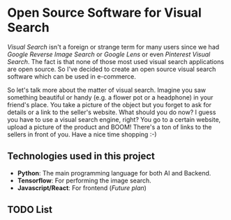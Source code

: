# Open Source Software for Visual Search

_Visual Search_ isn't a foreign or strange term for many users since we had _Google Reverse Image Search_ or _Google Lens_ or even _Pinterest Visual Search_. The fact is that none of those most used visual search applications are open source. So I've decided to create an open source visual search software which can be used in e-commerce.

So let's talk more about the matter of visual search. Imagine you saw something beautiful or handy (e.g. a flower pot or a headphone) in your friend's place. You take a picture of the object but you forget to ask for details or a link to the seller's website. What should you do now? I guess you have to use a visual search engine, right? You go to a certain website, upload a picture of the product and BOOM! There's a ton of links to the sellers in front of you. Have a nice time shopping :-)

## Technologies used in this project

- __Python__: The main programming language for both AI and Backend.
- __Tensorflow__: For performing the image search.
- __Javascript/React__: For frontend (_Future plan_)

## TODO List